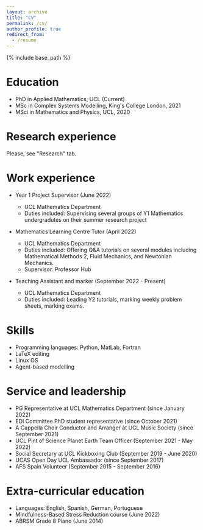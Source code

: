 ```yaml
---
layout: archive
title: "CV"
permalink: /cv/
author_profile: true
redirect_from:
  - /resume
---
```


{% include base_path %}

Education
======
* PhD in Applied Mathematics, UCL (Current)
* MSc in Complex Systems Modelling, King's College London, 2021
* MSci in Mathematics and Physics, UCL, 2020

Research experience
======

Please, see "Research" tab.
  
Work experience
======
* Year 1 Project Supervisor (June 2022)
  * UCL Mathematics Department
  * Duties included: Supervising several groups of Y1 Mathematics undergradutes on their summer research project

* Mathematics Learning Centre Tutor (April 2022)
  * UCL Mathematics Department
  * Duties included: Offering Q&A tutorials on several modules including Mathematical Methods 2, Fluid Mechanics, and Newtonian Mechanics.
  * Supervisor: Professor Hub

* Teaching Assistant and marker (September 2022 - Present)
  * UCL Mathematics Department
  * Duties included: Leading Y2 tutorials, marking weekly problem sheets, marking exams.
  
Skills
======
* Programming languages: Python, MatLab, Fortran
* LaTeX editing
* Linux OS
* Agent-based modelling


Service and leadership
======
* PG Representative at UCL Mathematics Department (since January 2022)
* EDI Committee PhD student representative (since October 2021)
* A Cappella Choir Conductor and Arranger at UCL Music Society (since September 2021)
* UCL Pint of Science Planet Earth Team Officer (September 2021 - May 2022)
* Social Secretary at UCL Kickboxing Club (September 2019 - June 2020)
* UCAS Open Day UCL Ambassador (since September 2017)
* AFS Spain Volunteer (September 2015 - September 2016)


Extra-curricular education
======
* Languages: English, Spanish, German, Portuguese
* Mindfulness-Based Stress Reduction course (June 2022)
* ABRSM Grade 8 Piano (June 2014)



 
<!--  ![Mathematical modelling of protein aggregation in sickle cell disease](/images/poster_1.png) -->
